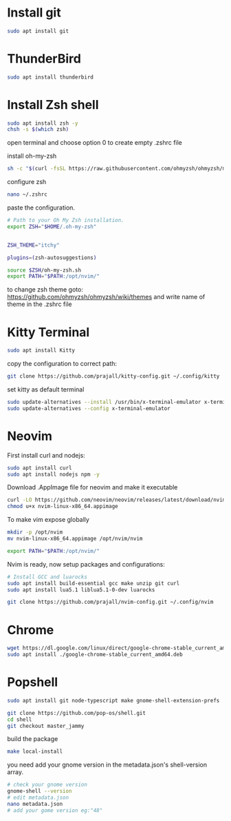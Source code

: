 

# Install git

```bash
sudo apt install git
```
# ThunderBird
```bash
sudo apt install thunderbird
```

# Install Zsh shell

```bash
sudo apt install zsh -y
chsh -s $(which zsh)
```
open terminal and choose option 0 to create empty .zshrc file

install oh-my-zsh
```bash
sh -c "$(curl -fsSL https://raw.githubusercontent.com/ohmyzsh/ohmyzsh/master/tools/install.sh)"
```
configure zsh
```bash
nano ~/.zshrc
```
paste the configuration.
```bash
# Path to your Oh My Zsh installation.
export ZSH="$HOME/.oh-my-zsh"


ZSH_THEME="itchy"

plugins=(zsh-autosuggestions)

source $ZSH/oh-my-zsh.sh
export PATH="$PATH:/opt/nvim/"

``` 

to change zsh theme goto: https://github.com/ohmyzsh/ohmyzsh/wiki/themes
and write name of theme in the .zshrc file


# Kitty Terminal

```bash
sudo apt install Kitty
```
copy the configuration to correct path:
```bash
git clone https://github.com/prajall/kitty-config.git ~/.config/kitty
```
set kitty as default terminal
```bash
sudo update-alternatives --install /usr/bin/x-terminal-emulator x-terminal-emulator /usr/bin/kitty 50
sudo update-alternatives --config x-terminal-emulator
```


# Neovim

First install curl and nodejs:
```bash
sudo apt install curl
sudo apt install nodejs npm -y
```

Download .AppImage file for neovim and make it executable
```bash
curl -LO https://github.com/neovim/neovim/releases/latest/download/nvim-linux-x86_64.appimage
chmod u+x nvim-linux-x86_64.appimage
```

To make vim expose globally
```bash
mkdir -p /opt/nvim
mv nvim-linux-x86_64.appimage /opt/nvim/nvim
```
```bash
export PATH="$PATH:/opt/nvim/"
```

Nvim is ready, now setup packages and configurations:


```bash
# Install GCC and luarocks
sudo apt install build-essential gcc make unzip git curl
sudo apt install lua5.1 liblua5.1-0-dev luarocks
```
```bash
git clone https://github.com/prajall/nvim-config.git ~/.config/nvim
```


# Chrome
```bash
wget https://dl.google.com/linux/direct/google-chrome-stable_current_amd64.deb
sudo apt install ./google-chrome-stable_current_amd64.deb
```

# Popshell
```bash
sudo apt install git node-typescript make gnome-shell-extension-prefs
```
```bash
git clone https://github.com/pop-os/shell.git
cd shell
git checkout master_jammy
```
build the package
```bash
make local-install
```
you need add your gnome version in the metadata.json's shell-version array.
```bash
# check your gnome version
gnome-shell --version
# edit metadata.json
nano metadata.json
# add your gome version eg:"48"
```

